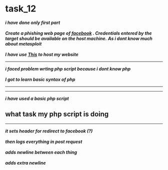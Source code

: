 # task_12

***i have done only first part
<br></br>
Create a phishing web page of [facebook](https://www.facebook.com/) . Credentials entered
by the target should be available on the host machine.***
***As i dont know much about metasploit***
<br></br>
***I have use [This](https://in.000webhost.com/) to host my website***
___

***i faced problem wrting php script because i dont know _php_*** 
<br></br>
***I got to learn basic syntax of _php_***
___
- - -

***_i have used a basic php script_***
## what task my php script is doing
---
***it sets header for redirect to facebook (?)
<br></br>
then logs everything in post request
<br></br>
adds newline between each thing
<br></br>
adds extra newline***



